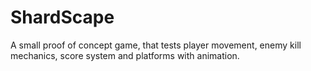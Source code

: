 # ShardScape
A small proof of concept game, that tests player movement, enemy kill mechanics, score system and platforms with animation.
